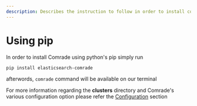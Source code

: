 ```yaml
---
description: Describes the instruction to follow in order to install comrade using pip
---
```


# Using pip

In order to install Comrade using python's pip simply run

```text
pip install elasticsearch-comrade
```

afterwords, `comrade`  command will be available on our terminal

For more information regarding the **clusters** directory and Comrade's various configuration option please refer the [Configuration](../configuration/) section

